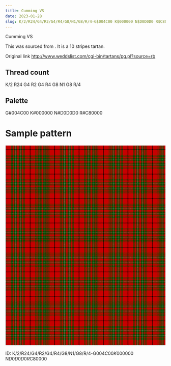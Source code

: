 ```yaml
---
title: Cumming VS
date: 2023-01-28
slug: K/2/R24/G4/R2/G4/R4/G8/N1/G8/R/4-G$004C00 K$000000 N$D0D0D0 R$C80000
---
```

Cumming VS

This was sourced from <no value>.  It is a 10 stripes tartan.

Original link http://www.weddslist.com/cgi-bin/tartans/pg.pl?source=rb

## Thread count
K/2 R24 G4 R2 G4 R4 G8 N1 G8 R/4

## Palette
G#004C00 K#000000 N#D0D0D0 R#C80000

# Sample pattern

![Tartan detail](tartan.png "K/2 R24 G4 R2 G4 R4 G8 N1 G8 R/4 tartan")

ID: K/2/R24/G4/R2/G4/R4/G8/N1/G8/R/4-G$004C00 K$000000 N$D0D0D0 R$C80000